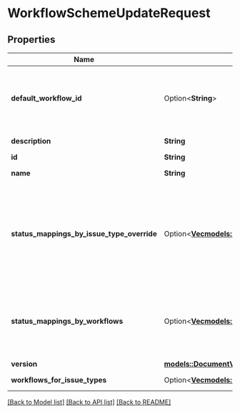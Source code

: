 # WorkflowSchemeUpdateRequest

## Properties

Name | Type | Description | Notes
------------ | ------------- | ------------- | -------------
**default_workflow_id** | Option<**String**> | The ID of the workflow for issue types without having a mapping defined in this workflow scheme. Only used in global-scoped workflow schemes. If the `defaultWorkflowId` isn't specified, this is set to *Jira Workflow (jira)*. | [optional]
**description** | **String** | The new description for this workflow scheme. | 
**id** | **String** | The ID of this workflow scheme. | 
**name** | **String** | The new name for this workflow scheme. | 
**status_mappings_by_issue_type_override** | Option<[**Vec<models::MappingsByIssueTypeOverride>**](MappingsByIssueTypeOverride.md)> | Overrides, for the selected issue types, any status mappings provided in `statusMappingsByWorkflows`. Status mappings are required when the new workflow for an issue type doesn't contain all statuses that the old workflow has. Status mappings can be provided by a combination of `statusMappingsByWorkflows` and `statusMappingsByIssueTypeOverride`. | [optional]
**status_mappings_by_workflows** | Option<[**Vec<models::MappingsByWorkflow>**](MappingsByWorkflow.md)> | The status mappings by workflows. Status mappings are required when the new workflow for an issue type doesn't contain all statuses that the old workflow has. Status mappings can be provided by a combination of `statusMappingsByWorkflows` and `statusMappingsByIssueTypeOverride`. | [optional]
**version** | [**models::DocumentVersion**](DocumentVersion.md) |  | 
**workflows_for_issue_types** | Option<[**Vec<models::WorkflowSchemeAssociation>**](WorkflowSchemeAssociation.md)> | Mappings from workflows to issue types. | [optional]

[[Back to Model list]](../README.md#documentation-for-models) [[Back to API list]](../README.md#documentation-for-api-endpoints) [[Back to README]](../README.md)


